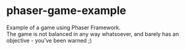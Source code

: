 # phaser-game-example
Example of a game using Phaser Framework.<br>
The game is not balanced in any way whatsoever, and barely has an objective - you've been warned ;)
